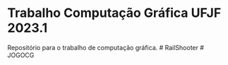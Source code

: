 # Trabalho Computação Gráfica UFJF 2023.1
Repositório para o trabalho de computação gráfica.
#   R a i l S h o o t e r  
 #   J O G O C G  
 